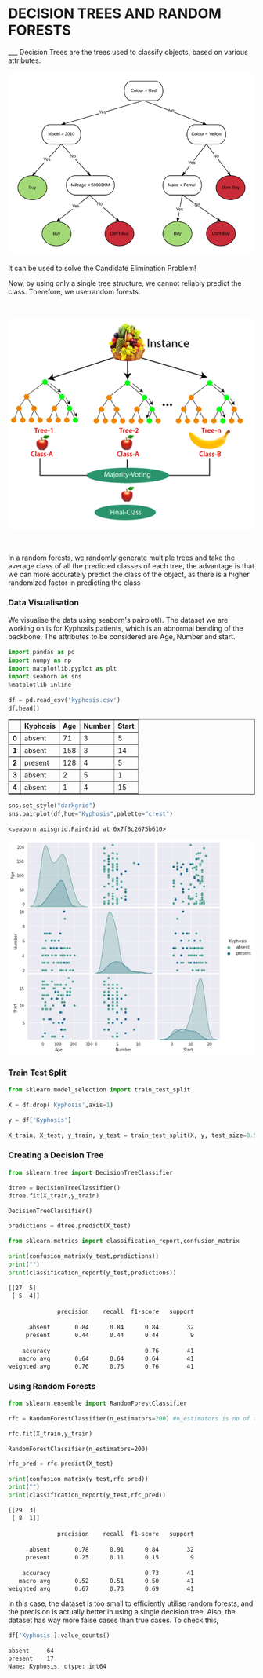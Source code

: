 <h1> DECISION TREES AND RANDOM FORESTS </h1>
___
Decision Trees are the trees used to classify objects, based on various attributes.<br>

![image.png](https://github.com/tanush-r/DecisionTrees/blob/main/image.png)<br>

<p>It can be used to solve the Candidate Elimination Problem!</p>

<p>Now, by using only a single tree structure, we cannot reliably predict the class. Therefore, we use random forests.</p><br>

![image-2.png](https://github.com/tanush-r/DecisionTrees/blob/main/image-2.png)

<br> <p>In a random forests, we randomly generate multiple trees and take the average class of all the predicted classes of each tree, the advantage is that we can more accurately predict the class of the object, as there is a higher randomized factor in predicting the class</p>

### Data Visualisation
<p>We visualise the data using seaborn's pairplot(). The dataset we are working on is for Kyphosis patients, which is an abnormal bending of the backbone. The attributes to be considered are Age, Number and start.


```python
import pandas as pd
import numpy as np
import matplotlib.pyplot as plt
import seaborn as sns
%matplotlib inline
```


```python
df = pd.read_csv('kyphosis.csv')
df.head()
```




<div>
<style scoped>
    .dataframe tbody tr th:only-of-type {
        vertical-align: middle;
    }

    .dataframe tbody tr th {
        vertical-align: top;
    }

    .dataframe thead th {
        text-align: right;
    }
</style>
<table border="1" class="dataframe">
  <thead>
    <tr style="text-align: right;">
      <th></th>
      <th>Kyphosis</th>
      <th>Age</th>
      <th>Number</th>
      <th>Start</th>
    </tr>
  </thead>
  <tbody>
    <tr>
      <th>0</th>
      <td>absent</td>
      <td>71</td>
      <td>3</td>
      <td>5</td>
    </tr>
    <tr>
      <th>1</th>
      <td>absent</td>
      <td>158</td>
      <td>3</td>
      <td>14</td>
    </tr>
    <tr>
      <th>2</th>
      <td>present</td>
      <td>128</td>
      <td>4</td>
      <td>5</td>
    </tr>
    <tr>
      <th>3</th>
      <td>absent</td>
      <td>2</td>
      <td>5</td>
      <td>1</td>
    </tr>
    <tr>
      <th>4</th>
      <td>absent</td>
      <td>1</td>
      <td>4</td>
      <td>15</td>
    </tr>
  </tbody>
</table>
</div>




```python
sns.set_style("darkgrid")
sns.pairplot(df,hue="Kyphosis",palette="crest")
```




    <seaborn.axisgrid.PairGrid at 0x7f8c2675b610>




    
![png](output_4_1.png)
    


### Train Test Split


```python
from sklearn.model_selection import train_test_split
```


```python
X = df.drop('Kyphosis',axis=1)
```


```python
y = df['Kyphosis']
```


```python
X_train, X_test, y_train, y_test = train_test_split(X, y, test_size=0.5)
```

### Creating a Decision Tree


```python
from sklearn.tree import DecisionTreeClassifier
```


```python
dtree = DecisionTreeClassifier()
dtree.fit(X_train,y_train)
```




    DecisionTreeClassifier()




```python
predictions = dtree.predict(X_test)
```


```python
from sklearn.metrics import classification_report,confusion_matrix
```


```python
print(confusion_matrix(y_test,predictions))
print("")
print(classification_report(y_test,predictions))
```

    [[27  5]
     [ 5  4]]
    
                  precision    recall  f1-score   support
    
          absent       0.84      0.84      0.84        32
         present       0.44      0.44      0.44         9
    
        accuracy                           0.76        41
       macro avg       0.64      0.64      0.64        41
    weighted avg       0.76      0.76      0.76        41
    


### Using Random Forests


```python
from sklearn.ensemble import RandomForestClassifier
```


```python
rfc = RandomForestClassifier(n_estimators=200) #n_estimators is no of trees
```


```python
rfc.fit(X_train,y_train)
```




    RandomForestClassifier(n_estimators=200)




```python
rfc_pred = rfc.predict(X_test)
```


```python
print(confusion_matrix(y_test,rfc_pred))
print("")
print(classification_report(y_test,rfc_pred))
```

    [[29  3]
     [ 8  1]]
    
                  precision    recall  f1-score   support
    
          absent       0.78      0.91      0.84        32
         present       0.25      0.11      0.15         9
    
        accuracy                           0.73        41
       macro avg       0.52      0.51      0.50        41
    weighted avg       0.67      0.73      0.69        41
    


In this case, the dataset is too small to efficiently utilise random forests, and the precision is actually better in using a single decision tree. Also, the dataset has way more false cases than true cases. To check this,


```python
df['Kyphosis'].value_counts()
```




    absent     64
    present    17
    Name: Kyphosis, dtype: int64


